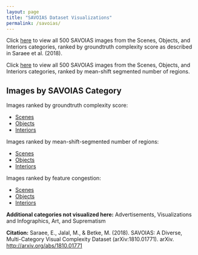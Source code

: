 ```yaml
---
layout: page
title: "SAVOIAS Dataset Visualizations"
permalink: /savoias/
---
```


Click [here](all-savoias-gt.html) to view
all 500 SAVOIAS images from the Scenes, Objects, and Interiors categories, ranked by groundtruth complexity score
as described in Saraee et al. (2018).

Click [here](all-savoias-regions.html) to view
all 500 SAVOIAS images from the Scenes, Objects, and Interiors categories, ranked by mean-shift segmented
number of regions.

## Images by SAVOIAS Category
Images ranked by groundtruth complexity score:
- [Scenes](scenes.html)
- [Objects](objects.html)
- [Interiors](interiors.html)

Images ranked by mean-shift-segmented number of regions:
- [Scenes](scenes-regions.html)
- [Objects](objects-regions.html)
- [Interiors](interiors-regions.html)

Images ranked by feature congestion:
- [Scenes](scenes-fc.html)
- [Objects](objects-fc.html)
- [Interiors](interiors-fc.html)

**Additional categories not visualized here:** Advertisements, Visualizations and
Infographics, Art, and Suprematism

**Citation:** Saraee, E., Jalal, M., & Betke, M. (2018). SAVOIAS: A Diverse, Multi-Category Visual Complexity Dataset (arXiv:1810.01771). arXiv. http://arxiv.org/abs/1810.01771
